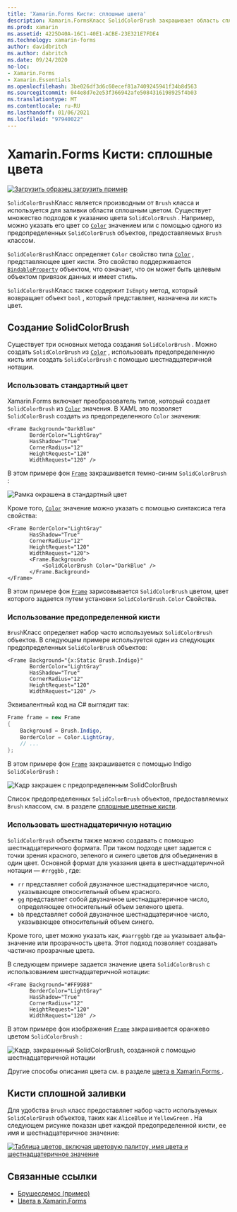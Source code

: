 ```yaml
---
title: 'Xamarin.Forms Кисти: сплошные цвета'
description: Xamarin.FormsКласс SolidColorBrush закрашивает область сплошным цветом.
ms.prod: xamarin
ms.assetid: 4225D40A-16C1-40E1-ACBE-23E321E7FDE4
ms.technology: xamarin-forms
author: davidbritch
ms.author: dabritch
ms.date: 09/24/2020
no-loc:
- Xamarin.Forms
- Xamarin.Essentials
ms.openlocfilehash: 3be026df3d6c60ecef81a7409245941f34b8d563
ms.sourcegitcommit: 044e8d7e2e53f366942afe5084316198925f4b03
ms.translationtype: MT
ms.contentlocale: ru-RU
ms.lasthandoff: 01/06/2021
ms.locfileid: "97940022"
---
```

# <a name="no-locxamarinforms-brushes-solid-colors"></a>Xamarin.Forms Кисти: сплошные цвета

[![Загрузить образец](~/media/shared/download.png) загрузить пример](/samples/xamarin/xamarin-forms-samples/userinterface-brushdemos/)

`SolidColorBrush`Класс является производным от `Brush` класса и используется для заливки области сплошным цветом. Существует множество подходов к указанию цвета `SolidColorBrush` . Например, можно указать его цвет со [`Color`](xref:Xamarin.Forms.Color) значением или с помощью одного из предопределенных `SolidColorBrush` объектов, предоставляемых `Brush` классом.

`SolidColorBrush`Класс определяет `Color` свойство типа [`Color`](xref:Xamarin.Forms.Color) , представляющее цвет кисти. Это свойство поддерживается [`BindableProperty`](xref:Xamarin.Forms.BindableProperty) объектом, что означает, что он может быть целевым объектом привязок данных и имеет стиль.

`SolidColorBrush`Класс также содержит `IsEmpty` метод, который возвращает объект `bool` , который представляет, назначена ли кисть цвет.

## <a name="create-a-solidcolorbrush"></a>Создание SolidColorBrush

Существует три основных метода создания `SolidColorBrush` . Можно создать `SolidColorBrush` из [`Color`](xref:Xamarin.Forms.Color) , использовать предопределенную кисть или создать `SolidColorBrush` с помощью шестнадцатеричной нотации.

### <a name="use-a-predefined-color"></a>Использовать стандартный цвет

Xamarin.Forms включает преобразователь типов, который создает `SolidColorBrush` из [`Color`](xref:Xamarin.Forms.Color) значения. В XAML это позволяет `SolidColorBrush` создать из предопределенного `Color` значения:

```xaml
<Frame Background="DarkBlue"
       BorderColor="LightGray"
       HasShadow="True"
       CornerRadius="12"
       HeightRequest="120"
       WidthRequest="120" />
```

В этом примере фон [`Frame`](xref:Xamarin.Forms.Frame) закрашивается темно-синим `SolidColorBrush` :

![Рамка окрашена в стандартный цвет](solidcolor-images/predefined-color.png)

Кроме того, [`Color`](xref:Xamarin.Forms.Color) значение можно указать с помощью синтаксиса тега свойства:

```xaml
<Frame BorderColor="LightGray"
       HasShadow="True"
       CornerRadius="12"
       HeightRequest="120"
       WidthRequest="120">
       <Frame.Background>
           <SolidColorBrush Color="DarkBlue" />
       </Frame.Background>
</Frame>
```

В этом примере фон [`Frame`](xref:Xamarin.Forms.Frame) зарисовывается `SolidColorBrush` цветом, цвет которого задается путем установки `SolidColorBrush.Color` Свойства.

### <a name="use-a-predefined-brush"></a>Использование предопределенной кисти

`Brush`Класс определяет набор часто используемых `SolidColorBrush` объектов. В следующем примере используется один из следующих предопределенных `SolidColorBrush` объектов:

```xaml
<Frame Background="{x:Static Brush.Indigo}"
       BorderColor="LightGray"
       HasShadow="True"
       CornerRadius="12"
       HeightRequest="120"
       WidthRequest="120" />       
```

Эквивалентный код на C# выглядит так:

```csharp
Frame frame = new Frame
{
    Background = Brush.Indigo,
    BorderColor = Color.LightGray,
    // ...
};
```

В этом примере фон [`Frame`](xref:Xamarin.Forms.Frame) закрашивается с помощью Indigo `SolidColorBrush` :

![Кадр закрашен с предопределенным SolidColorBrush](solidcolor-images/predefined-brush.png)

Список предопределенных `SolidColorBrush` объектов, предоставляемых `Brush` классом, см. в разделе [сплошные цветные кисти](#solid-color-brushes).

### <a name="use-hexadecimal-notation"></a>Использовать шестнадцатеричную нотацию

`SolidColorBrush` объекты также можно создавать с помощью шестнадцатеричного формата. При таком подходе цвет задается с точки зрения красного, зеленого и синего цветов для объединения в один цвет. Основной формат для указания цвета в шестнадцатеричной нотации — `#rrggbb` , где:

- `rr` представляет собой двузначное шестнадцатеричное число, указывающее относительный объем красного.
- `gg` представляет собой двузначное шестнадцатеричное число, определяющее относительный объем зеленого цвета.
- `bb` представляет собой двузначное шестнадцатеричное число, указывающее относительный объем синего.

Кроме того, цвет можно указать как, `#aarrggbb` где `aa` указывает альфа-значение или прозрачность цвета. Этот подход позволяет создавать частично прозрачные цвета.

В следующем примере задается значение цвета `SolidColorBrush` с использованием шестнадцатеричной нотации:

```xaml
<Frame Background="#FF9988"
       BorderColor="LightGray"
       HasShadow="True"
       CornerRadius="12"
       HeightRequest="120"
       WidthRequest="120" />
```

В этом примере фон изображения [`Frame`](xref:Xamarin.Forms.Frame) закрашивается оранжево цветом `SolidColorBrush` :

![Кадр, закрашенный SolidColorBrush, созданной с помощью шестнадцатеричной нотации](solidcolor-images/hex.png)

Другие способы описания цвета см. в разделе [цвета в Xamarin.Forms ](~/xamarin-forms/user-interface/colors.md).

## <a name="solid-color-brushes"></a>Кисти сплошной заливки

Для удобства `Brush` класс предоставляет набор часто используемых `SolidColorBrush` объектов, таких как `AliceBlue` и `YellowGreen` . На следующем рисунке показан цвет каждой предопределенной кисти, ее имя и шестнадцатеричное значение:

[![Таблица цветов, включая цветовую палитру, имя цвета и шестнадцатеричное значение](solidcolor-images/solidcolorbrushes.png)](solidcolor-images/solidcolorbrushes-large.png#lightbox)

## <a name="related-links"></a>Связанные ссылки

- [Брушесдемос (пример)](/samples/xamarin/xamarin-forms-samples/userinterface-brushdemos/)
- [Цвета в Xamarin.Forms](~/xamarin-forms/user-interface/colors.md)
